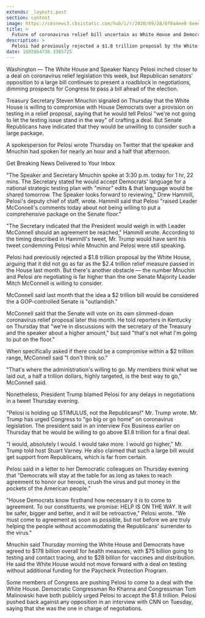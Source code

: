 ```yaml
--- 
extends: _layouts.post 
section: content 
image: https://cbsnews3.cbsistatic.com/hub/i/r/2020/09/28/0f0a4ee0-6eee-47f5-873b-2a205e4577e0/thumbnail/1200x630g8/b3fc8927107139728798bcbb96bac8ac/gettyimages-1155196663.jpg 
title: > 
  Future of coronavirus relief bill uncertain as White House and Democrats continue negotiations 
description: > 
  Pelosi had previously rejected a $1.8 trillion proposal by the White House, arguing that it did not go as far as the $2.4 trillion relief measure passed in the House last month.Mr. Trump wrote.It will be safer, bigger and better, and it will be retroactive," Pelosi wrote.He said the White House would not move forward with a deal on testing without additional funding for the Paycheck Protection Program.Some members of Congress are pushing Pelosi to come to a deal with the White House. 
date: 1602864738.3385725 
--- 
```

Washington — The White House and Speaker Nancy Pelosi inched closer to a deal on coronavirus relief legislation this week, but Republican senators' opposition to a large bill continues to present a roadblock in negotiations, dimming prospects for Congress to pass a bill ahead of the election.

Treasury Secretary Steven Mnuchin signaled on Thursday that the White House is willing to compromise with House Democrats over a provision on testing in a relief proposal, saying that he would tell Pelosi "we're not going to let the testing issue stand in the way" of crafting a deal. But Senate Republicans have indicated that they would be unwilling to consider such a large package.

A spokesperson for Pelosi wrote Thursday on Twitter that the speaker and Mnuchin had spoken for nearly an hour and a half that afternoon.

Get Breaking News Delivered to Your Inbox

"The Speaker and Secretary Mnuchin spoke at 3:30 p.m. today for 1 hr, 22 mins. The Secretary stated he would accept Democrats' language for a national strategic testing plan with "minor" edits & that language would be shared tomorrow. The Speaker looks forward to reviewing," Drew Hammill, Pelosi's deputy chief of staff, wrote. Hammill said that Pelosi "raised Leader McConnell's comments today about not being willing to put a comprehensive package on the Senate floor."

"The Secretary indicated that the President would weigh in with Leader McConnell should an agreement be reached," Hammill wrote. According to the timing described in Hammill's tweet, Mr. Trump would have sent his tweet condemning Pelosi while Mnuchin and Pelosi were still speaking.

Pelosi had previously rejected a $1.8 trillion proposal by the White House, arguing that it did not go as far as the $2.4 trillion relief measure passed in the House last month. But there's another obstacle — the number Mnuchin and Pelosi are negotiating is far higher than the one Senate Majority Leader Mitch McConnell is willing to consider.

McConnell said last month that the idea a $2 trillion bill would be considered the a GOP-controlled Senate is "outlandish."

McConnell said that the Senate will vote on its own slimmed-down coronavirus relief proposal later this month. He told reporters in Kentucky on Thursday that "we're in discussions with the secretary of the Treasury and the speaker about a higher amount," but said "that's not what I'm going to put on the floor."

When specifically asked if there could be a compromise within a $2 trillion range, McConnell said "I don't think so."

"That's where the administration's willing to go. My members think what we laid out, a half a trillion dollars, highly targeted, is the best way to go," McConnell said.

Nonetheless, President Trump blamed Pelosi for any delays in negotiations in a tweet Thursday evening.

"Pelosi is holding up STIMULUS, not the Republicans!" Mr. Trump wrote. Mr. Trump has urged Congress to "go big or go home" on coronavirus legislation. The president said in an interview Fox Business earlier on Thursday that he would be willing to go above $1.8 trillion for a final deal.

"I would, absolutely I would. I would take more. I would go higher," Mr. Trump told host Stuart Varney. He also claimed that such a large bill would get support from Republicans, which is far from certain.

Pelosi said in a letter to her Democratic colleagues on Thursday evening that "Democrats will stay at the table for as long as takes to reach agreement to honor our heroes, crush the virus and put money in the pockets of the American people."

"House Democrats know firsthand how necessary it is to come to agreement. To our constituents, we promise: HELP IS ON THE WAY. It will be safer, bigger and better, and it will be retroactive," Pelosi wrote. "We must come to agreement as soon as possible, but not before we are truly helping the people without accommodating the Republicans' surrender to the virus."

Mnuchin said Thursday morning the White House and Democrats have agreed to $178 billion overall for health measures, with $75 billion going to testing and contact tracing, and to $28 billion for vaccines and distribution. He said the White House would not move forward with a deal on testing without additional funding for the Paycheck Protection Program.

Some members of Congress are pushing Pelosi to come to a deal with the White House. Democratic Congressman Ro Khanna and Congressman Tom Malinowski have both publicly urged Pelosi to accept the $1.8 trillion. Pelosi pushed back against any opposition in an interview with CNN on Tuesday, saying that she was the one in charge of negotiations.
